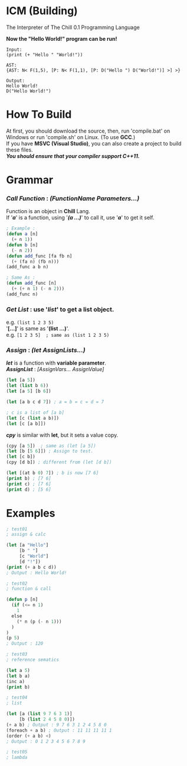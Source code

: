 # ICM (Building)
The Interpreter of The Chill 0.1 Programming Language

**Now the "Hello World!" program can be run!**

```
Input:
(print (+ "Hello " "World!"))

AST:
{AST: N< F(1,5), [P: N< F(1,1), [P: D("Hello ") D("World!")] >] >}

Output:
Hello World!
D("Hello World!")
```

# How To Build
At first, you should download the source, then, run 'compile.bat' on Windows or run 'compile.sh' on Linux. (To use **GCC**.)<br>
If you have **MSVC (Visual Studio)**, you can also create a project to build these files.<br>
***You should ensure that your compiler support C++11.***

# Grammar
### ***Call Function*** : *(FunctionName Parameters...)*<br>
Function is an object in **Chill** Lang.<br>
If '***a***' is a function, using '***(a ...)***' to call it, use '***a***' to get it self.<br>
```lisp
; Example :
(defun a [n]
  (+ n 1))
(defun b [n]
  (- n 2))
(defun add_func [fa fb n]
  (+ (fa n) (fb n)))
(add_func a b n)

; Same As :
(defun add_func [n]
  (+ (+ n 1) (- n 2)))
(add_func n)
```
### ***Get List*** : use '*list*' to get a list object.<br>
e.g. `(list 1 2 3 5)`<br>
'**[...]**' is same as '**(list ...)**'.<br>
e.g. `[1 2 3 5]  ; same as (list 1 2 3 5)`

### ***Assign*** : *(let AssignLists...)*<br>
***let*** is a function with **variable parameter**.<br>
***AssignList*** : *[AssignVars... AssignValue]*
```lisp
(let [a 5])
(let (list b 6))
(let [a 5] [b 6])

(let [a b c d 7]) ; a = b = c = d = 7

; c is a list of [a b]
(let [c (list a b)])
(let [c [a b]])
```

***cpy*** is similar with **let**, but it sets a value copy.

```lisp
(cpy [a 5])  ; same as (let [a 5])
(let [b [5 6]]) ; Assign to test.
(let [c b])
(cpy [d b]) ; different from (let [d b])

(let [(at b 0) 7]) ; b is now [7 6]
(print b) ; [7 6]
(print c) ; [7 6]
(print d) ; [5 6]
```

# Examples

```lisp
; test01
; assign & calc

(let [a "Hello"]
     [b " "]
     [c "World"]
     [d "!"])
(print (+ a b c d))
; Output : Hello World!

; test02
; function & call

(defun p [n]
  (if (<= n 1)
    1
  else
    (* n (p (- n 1)))
  )
)
(p 5)
; Output : 120

; test03
; reference sematics

(let a 5)
(let b a)
(inc a)
(print b)

; test04
; list

(let [a (list 9 7 6 3 1)]
     [b (list 2 4 5 8 0)])
(+ a b) ; Output : 9 7 6 3 1 2 4 5 8 0
(foreach + a b) ; Output : 11 11 11 11 1
(order (+ a b) <)
; Output : 0 1 2 3 4 5 6 7 8 9

; test05
; lambda
```
